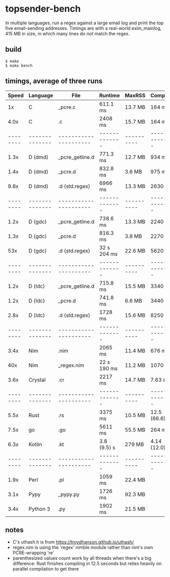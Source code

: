 # topsender-bench
In multiple languages, run a regex against a large email log and print
the top five email-sending addresses. Timings are with a real-world
exim\_mainlog, 415 MB in size, in which many lines do *not* match the regex.

## build
```
$ make
$ make bench
```

## timings, average of three runs

|  Speed | Language     | File                | Runtime     | MaxRSS   |  Comptime     | CompRSS  |
|--------|--------------|---------------------|-------------|----------|---------------|----------|
| 1x     | C            | \_pcre.c            | 611.1 ms    | 13.7 MB  | 164 ms        | 35.0 MB  |
| 4.0x   | C            | .c                  | 2408 ms     | 15.7 MB  | 164 ms        | 34.6 MB  |
|--------|--------------|---------------------|-------------|----------|---------------|----------|
| 1.3x   | D (dmd)      | \_pcre\_getline.d   | 771.3 ms    | 12.7 MB  | 934 ms        | 161 MB   |
| 1.4x   | D (dmd)      | \_pcre.d            | 832.8 ms    | 3.6 MB   | 975 ms        | 166 MB   |
| 9.8x   | D (dmd)      | .d (std.regex)      | 6966 ms     | 13.3 MB  | 2630 ms       | 598 MB   |
|--------|--------------|---------------------|-------------|----------|---------------|----------|
| 1.2x   | D (gdc)      | \_pcre\_getline.d   | 738.6 ms    | 13.3 MB  | 2240 ms       | 185 MB   |
| 1.3x   | D (gdc)      | \_pcre.d            | 816.3 ms    | 3.8 MB   | 2270 ms       | 192 MB   |
| 53x    | D (gdc)      | .d (std.regex)      | 32 s 204 ms | 22.6 MB  | 5620 ms       | 559 MB   |
|--------|--------------|---------------------|-------------|----------|---------------|----------|
| 1.2x   | D (ldc)      | \_pcre\_getline.d   | 715.8 ms    | 15.5 MB  | 3340 ms       | 248 MB   |
| 1.2x   | D (ldc)      | \_pcre.d            | 741.8 ms    | 6.6 MB   | 3440 ms       | 254 MB   |
| 2.8x   | D (ldc)      | .d (std.regex)      | 1728 ms     | 15.6 MB  | 8250 ms       | 719 MB   |
|--------|--------------|---------------------|-------------|----------|---------------|----------|
| 3.4x   | Nim          | .nim                | 2065 ms     | 11.4 MB  | 676 ms        | 53.7 MB  |
| 40x    | Nim          | \_regex.nim         | 22 s 190 ms | 11.2 MB  | 1070 ms       | 127 MB   |
| 3.6x   | Crystal      | .cr                 | 2217 ms     | 14.7 MB  | 7.63 s        | 210 MB   |
|--------|--------------|---------------------|-------------|----------|---------------|----------|
| 5.5x   | Rust         | .rs                 | 3375 ms     | 10.5 MB  | 12.5 (66.6) s | 361 MB   |
| 7.5x   | go           | .go                 | 5611 ms     | 55.5 MB  | 264 ms        | 48.9 MB  |
| 6.3x   | Kotlin       | .kt                 | 3.8 (9.5) s | 279 MB   | 4.14 (12.0) s | 490 MB   |
|--------|--------------|---------------------|-------------|----------|---------------|----------|
| 1.9x   | Perl         | .pl                 | 1059 ms     | 22.4 MB  |               |          |
| 3.1x   | Pypy         | \_pypy.py           | 1726 ms     | 92.3 MB  |               |          |
| 3.4x   | Python 3     | .py                 | 1902 ms     | 21.5 MB  |               |          |

## notes
- C's uthash.h is from https://troydhanson.github.io/uthash/
- regex.nim is using the 'regex' nimble module rather than nim's own PCRE-wrapping 're'
- parenthesized values count work by all threads when there's a big difference: Rust finishes compiling in 12.5 seconds but relies heavily on parallel compilation to get there
